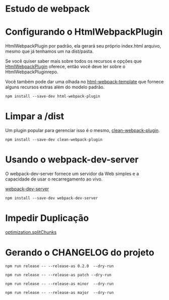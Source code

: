 # Estudo de webpack

# Configurando o HtmlWebpackPlugin

HtmlWebpackPlugin por padrão, ela gerará seu próprio index.html arquivo, mesmo que já tenhamos um na dist/pasta.

Se você quiser saber mais sobre todos os recursos e opções que [HtmlWebpackPlugin](https://github.com/jantimon/html-webpack-plugin) oferece, então você deve ler sobre o HtmlWebpackPluginrepo.

Você também pode dar uma olhada no [html-webpack-template](https://github.com/jaketrent/html-webpack-template) que fornece alguns recursos extras além do modelo padrão.

```shell
npm install --save-dev html-webpack-plugin
```

# Limpar a /dist

Um plugin popular para gerenciar isso é o mesmo, [clean-webpack-plugin](https://www.npmjs.com/package/clean-webpack-plugin).

```shell
npm install --save-dev clean-webpack-plugin
```

# Usando o webpack-dev-server

O webpack-dev-server fornece um servidor da Web simples e a capacidade de usar o recarregamento ao vivo.

[webpack-dev-server](https://webpack.js.org/configuration/dev-server/)

```shell
npm install --save-dev webpack-dev-server
```

# Impedir Duplicação

[optimization.splitChunks](https://webpack.js.org/plugins/split-chunks-plugin/#optimization-splitchunks)

# Gerando o CHANGELOG do projeto

```shell
npm run release -- --release-as 0.2.0  --dry-run

npm run release -- --release-as patch --dry-run

npm run release -- --release-as minor  --dry-run

npm run release -- --release-as major  --dry-run
```